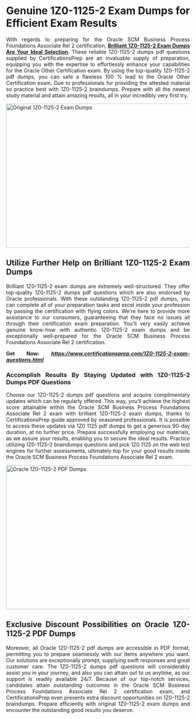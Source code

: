 <h1 style="text-align: justify;">Genuine 1Z0-1125-2 Exam Dumps for Efficient Exam Results</h1>
<p style="text-align: justify;">With regards to preparing for the Oracle SCM Business Process Foundations Associate Rel 2 certification, <a href="https://www.certificationsprep.com/1Z0-1125-2-exam-questions.html"><strong>Brilliant 1Z0-1125-2 Exam Dumps Are Your Ideal Selection</strong></a>. These reliable 1Z0-1125-2 dumps pdf questions supplied by CertificationsPrep are an invaluable supply of preparation, equipping you with the expertise to effortlessly enhance your capabilities for the Oracle Other Certification exam. By using the top-quality 1Z0-1125-2 pdf dumps, you can safe a flawless 100 % lead to the Oracle Other Certification exam. Due to professionals for providing the attested material so practice best with 1Z0-1125-2 braindumps. Prepare with all the newest study material and attain amazing results, all in your incredibly very first try.</p>
<p style="text-align: justify;"><img src="https://i.imgur.com/XTkKqDV.png" alt="Original 1Z0-1125-2 Exam Dumps" width="700" height="394" /></p>
<h2 style="text-align: justify;"><strong>Utilize Further Help on Brilliant 1Z0-1125-2 Exam Dumps</strong></h2>
<p style="text-align: justify;">Brilliant 1Z0-1125-2 exam dumps are extremely well-structured. They offer top-quality 1Z0-1125-2 dumps pdf questions which are also endorsed by Oracle professionals. With these outstanding 1Z0-1125-2 pdf dumps, you can complete all of your preparation tasks and excel inside your profession by passing the certification with flying colors. We're here to provide more assistance to our consumers, guaranteeing that they face no issues all through their certification exam preparation. You'll very easily achieve genuine know-how with authentic 1Z0-1125-2 exam dumps and be exceptionally well-prepared for the Oracle SCM Business Process Foundations Associate Rel 2 certification.</p>
<p style="text-align: justify;"><strong>Get Now:</strong>&nbsp;<strong><a href="https://www.certificationsprep.com/1Z0-1125-2-exam-questions.html"><em>https://www.certificationsprep.com/1Z0-1125-2-exam-questions.html</em></a></strong></p>
<h3 style="text-align: justify;"><strong>Accomplish Results By Staying Updated with 1Z0-1125-2 Dumps PDF Questions</strong></h3>
<p style="text-align: justify;">Choose our 1Z0-1125-2 dumps pdf questions and acquire complimentary updates which can be regularly offered. This way, you'll achieve the highest score attainable within the Oracle SCM Business Process Foundations Associate Rel 2 exam with brilliant 1Z0-1125-2 exam dumps, thanks to CertificationsPrep guide approved by seasoned professionals. It is possible to access these updates via 1Z0 1125 pdf dumps to get a generous 90-day duration, at no further price. Prepare successfully employing our materials, as we assure your results, enabling you to secure the ideal results. Practice utilizing 1Z0-1125-2 braindumps questions and pick 1Z0 1125 on the web test engines for further assessments, ultimately top for your good results inside the Oracle SCM Business Process Foundations Associate Rel 2 exam.</p>
<p style="text-align: justify;"><a href="https://www.certificationsprep.com/1Z0-1125-2-exam-questions.html"><img src="https://i.imgur.com/DQYUJ45.png" alt="Oracle 1Z0-1125-2 PDF Dumps" width="700" height="394" /></a></p>
<h2 style="text-align: justify;"><strong>Exclusive Discount Possibilities on Oracle 1Z0-1125-2 PDF Dumps</strong></h2>
<p style="text-align: justify;">Moreover, all Oracle 1Z0-1125-2 pdf dumps are accessible in PDF format, permitting you to prepare seamlessly with our items anywhere you want. Our solutions are exceptionally prompt, supplying swift responses and great customer care. The 1Z0-1125-2 dumps pdf questions will considerably assist you in your journey, and also you can attain out to us anytime, as our support is readily available 24/7. Because of our top-notch services, candidates attain outstanding outcomes in the Oracle SCM Business Process Foundations Associate Rel 2 certification exam, and CertificationsPrep even presents extra discount opportunities on 1Z0-1125-2 braindumps. Prepare efficiently with original 1Z0-1125-2 exam dumps and encounter the outstanding good results you deserve.</p>
